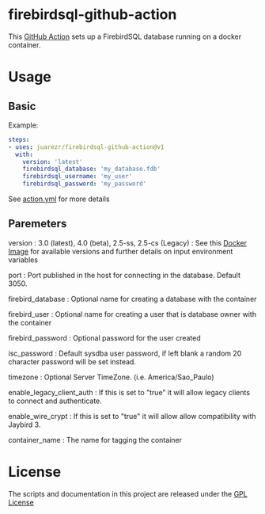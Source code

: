 # firebirdsql-github-action
This [GitHub Action](https://github.com/features/actions) sets up a FirebirdSQL database running on a docker container.

# Usage

## Basic

Example:

```yaml
steps:
- uses: juarezr/firebirdsql-github-action@v1
  with:
    version: 'latest'
    firebirdsql_database: 'my_database.fdb'
    firebirdsql_username: 'my_user'
    firebirdsql_password: 'my_password'
```

See [action.yml](action.yml) for more details

## Paremeters

version
: 3.0 (latest), 4.0 (beta), 2.5-ss, 2.5-cs (Legacy)
: See this [Docker Image](https://hub.docker.com/r/jacobalberty/firebird) for available versions 
  and further details on input environment variables

port
: Port published in the host for connecting in the database. Default 3050.

firebird_database
: Optional name for creating a database with the container

firebird_user
: Optional name for creating a user that is database owner with the container

firebird_password
: Optional password for the user created

isc_password
: Default sysdba user password, if left blank a random 20 character password will be set instead.

timezone
: Optional Server TimeZone. (i.e. America/Sao_Paulo)

enable_legacy_client_auth
: If this is set to "true" it will allow legacy clients to connect and authenticate.

enable_wire_crypt
: If this is set to "true" it will allow allow compatibility with Jaybird 3.

container_name
: The name for tagging the container

# License

The scripts and documentation in this project are released under the [GPL License](LICENSE)
